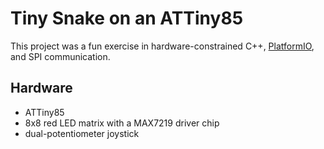 # Tiny Snake on an ATTiny85

This project was a fun exercise in hardware-constrained C++, [PlatformIO](https://platformio.org), and SPI communication.

## Hardware
- ATTiny85
- 8x8 red LED matrix with a MAX7219 driver chip
- dual-potentiometer joystick